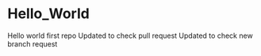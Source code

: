 # Hello_World
Hello world first repo
Updated to check pull request
Updated to check new branch request
